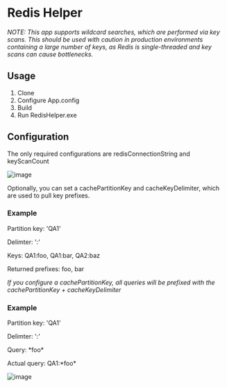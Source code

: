 # Redis Helper

_NOTE: This app supports wildcard searches, which are performed via key scans. This should be used with caution in production environments containing a large number of keys, as Redis is single-threaded and key scans can cause bottlenecks._

## Usage

1. Clone
2. Configure App.config
3. Build
4. Run RedisHelper.exe

## Configuration

The only required configurations are redisConnectionString and keyScanCount

![image](https://github.com/user-attachments/assets/01021621-8a4c-4140-9917-d853ff20bb44)

Optionally, you can set a cachePartitionKey and cacheKeyDelimiter, which are used to pull key prefixes.

### Example

Partition key: 'QA1'

Delimter: ':'

Keys: QA1:foo, QA1:bar, QA2:baz

Returned prefixes: foo, bar

_If you configure a cachePartitionKey, all queries will be prefixed with the cachePartitionKey + cacheKeyDelimiter_

### Example

Partition key: 'QA1'

Delimter: ':'

Query: \*foo\*

Actual query: QA1:\*foo\*

![image](https://github.com/user-attachments/assets/7210bd2e-e5c1-4d57-bed9-aaf244be06bc)
